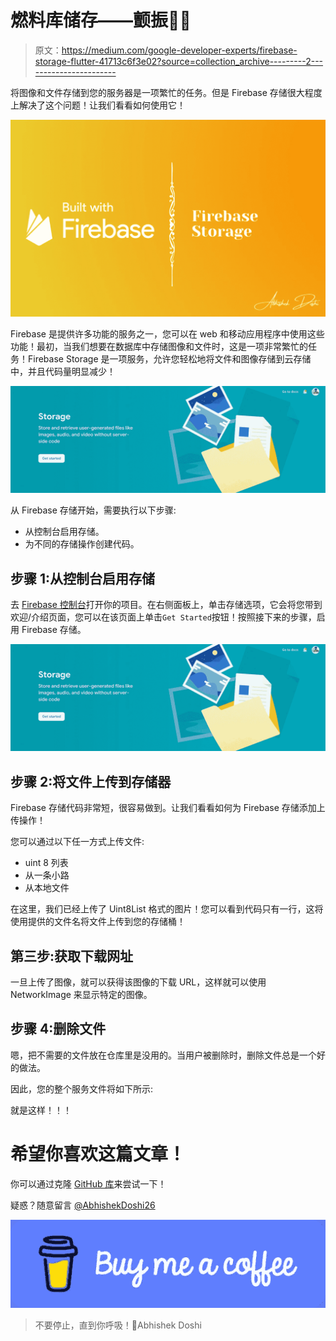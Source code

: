 # 燃料库储存——颤振💙💛

> 原文：<https://medium.com/google-developer-experts/firebase-storage-flutter-41713c6f3e02?source=collection_archive---------2----------------------->

将图像和文件存储到您的服务器是一项繁忙的任务。但是 Firebase 存储很大程度上解决了这个问题！让我们看看如何使用它！

![](img/8214daa7d381ea7c176d552c4e69a713.png)

Firebase 是提供许多功能的服务之一，您可以在 web 和移动应用程序中使用这些功能！最初，当我们想要在数据库中存储图像和文件时，这是一项非常繁忙的任务！Firebase Storage 是一项服务，允许您轻松地将文件和图像存储到云存储中，并且代码量明显减少！

![](img/3fdb37228fae65612f8aa28d505943ed.png)

从 Firebase 存储开始，需要执行以下步骤:

*   从控制台启用存储。
*   为不同的存储操作创建代码。

## 步骤 1:从控制台启用存储

去 [Firebase 控制台](https://console.firebase.google.com/)打开你的项目。在右侧面板上，单击存储选项，它会将您带到欢迎/介绍页面，您可以在该页面上单击`Get Started`按钮！按照接下来的步骤，启用 Firebase 存储。

![](img/3fdb37228fae65612f8aa28d505943ed.png)

## 步骤 2:将文件上传到存储器

Firebase 存储代码非常短，很容易做到。让我们看看如何为 Firebase 存储添加上传操作！

您可以通过以下任一方式上传文件:

*   uint 8 列表
*   从一条小路
*   从本地文件

在这里，我们已经上传了 Uint8List 格式的图片！您可以看到代码只有一行，这将使用提供的文件名将文件上传到您的存储桶！

## 第三步:获取下载网址

一旦上传了图像，就可以获得该图像的下载 URL，这样就可以使用 NetworkImage 来显示特定的图像。

## 步骤 4:删除文件

嗯，把不需要的文件放在仓库里是没用的。当用户被删除时，删除文件总是一个好的做法。

因此，您的整个服务文件将如下所示:

就是这样！！！

# 希望你喜欢这篇文章！

你可以通过克隆 [GitHub 库](https://github.com/AbhishekDoshi26/firebase_starter/tree/realtime_database)来尝试一下！

疑惑？随意留言 [@AbhishekDoshi26](https://linktr.ee/abhishekdoshi26)

![](img/b2a339056ca3a0e6d2806aa198e5e2a6.png)

> 不要停止，直到你呼吸！💙Abhishek Doshi